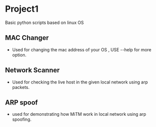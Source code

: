 # Project1

Basic python scripts based on linux OS 

## MAC Changer 
- Used for changing the mac address of your OS , USE --help for more option.

## Network Scanner 
- Used for checking the live host in the given local network using arp packets. 

## ARP spoof
- used for demonstrating how MiTM work in local network using arp spoofing.

